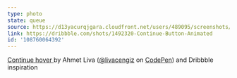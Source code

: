 ```yaml
---
type: photo
state: queue
source: https://d13yacurqjgara.cloudfront.net/users/489095/screenshots/1492320/untitled-3.gif
link: https://dribbble.com/shots/1492320-Continue-Button-Animated
id: '108760064392'
---
```

<p data-height="332" data-theme-id="51" data-slug-hash="QwGGWm" data-default-tab="result" data-user="livacengiz" class='codepen'><a href='http://codepen.io/livacengiz/pen/QwGGWm/'>Continue hover </a> by Ahmet Liva (<a href='http://codepen.io/livacengiz'>@livacengiz</a> on <a href='http://codepen.io'>CodePen</a>) and Dribbble inspiration</p>

